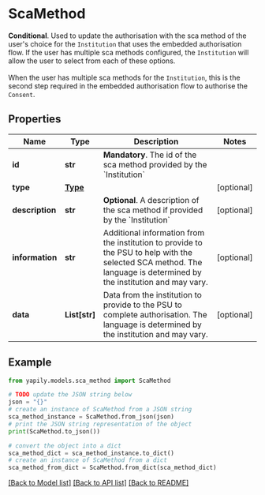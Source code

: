 # ScaMethod

__Conditional__. Used to update the authorisation with the sca method of the user's choice for the `Institution` that uses the embedded authorisation flow. If the user has multiple sca methods configured, the `Institution` will allow the user to select from each of these options. <br><br>When the user has multiple sca methods for the `Institution`, this is the second step required in the embedded authorisation flow to authorise the `Consent`.

## Properties

Name | Type | Description | Notes
------------ | ------------- | ------------- | -------------
**id** | **str** | __Mandatory__. The id of the sca method provided by the &#x60;Institution&#x60; | 
**type** | [**Type**](Type.md) |  | [optional] 
**description** | **str** | __Optional__. A description of the sca method if provided by the &#x60;Institution&#x60; | [optional] 
**information** | **str** | Additional information from the institution to provide to the PSU to help with the selected SCA method. The language is determined by the institution and may vary. | [optional] 
**data** | **List[str]** | Data from the institution to provide to the PSU to complete authorisation. The language is determined by the institution and may vary. | [optional] 

## Example

```python
from yapily.models.sca_method import ScaMethod

# TODO update the JSON string below
json = "{}"
# create an instance of ScaMethod from a JSON string
sca_method_instance = ScaMethod.from_json(json)
# print the JSON string representation of the object
print(ScaMethod.to_json())

# convert the object into a dict
sca_method_dict = sca_method_instance.to_dict()
# create an instance of ScaMethod from a dict
sca_method_from_dict = ScaMethod.from_dict(sca_method_dict)
```
[[Back to Model list]](../README.md#documentation-for-models) [[Back to API list]](../README.md#documentation-for-api-endpoints) [[Back to README]](../README.md)


